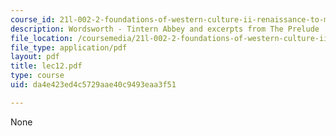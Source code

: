```yaml
---
course_id: 21l-002-2-foundations-of-western-culture-ii-renaissance-to-modernity-spring-2003
description: Wordsworth - Tintern Abbey and excerpts from The Prelude
file_location: /coursemedia/21l-002-2-foundations-of-western-culture-ii-renaissance-to-modernity-spring-2003/da4e423ed4c5729aae40c9493eaa3f51_lec12.pdf
file_type: application/pdf
layout: pdf
title: lec12.pdf
type: course
uid: da4e423ed4c5729aae40c9493eaa3f51

---
```

None